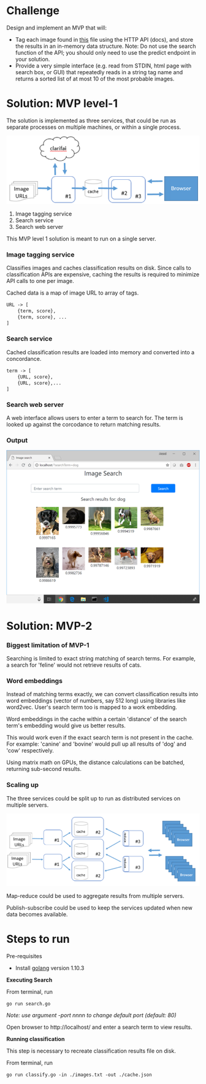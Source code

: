 # Challenge

Design and implement an MVP that will:
 - Tag each image found in [this](./images.txt) file using the HTTP API (docs), and store the results in an in-memory data structure. Note: Do not use the search function of the API; you should only need to use the predict endpoint in your solution.
 - Provide a very simple interface (e.g. read from STDIN, html page with search box, or GUI) that repeatedly reads in a string tag name and returns a sorted list of at most 10 of the most probable images.

# Solution: MVP level-1
The solution is implemented as three services, that could be run as separate processes on multiple machines, or within a single process.

![mvp1](./mvp1.png)

1. Image tagging service
2. Search service
3. Search web server

This MVP level 1 solution is meant to run on a single server.

### Image tagging service
Classifies images and caches classification results on disk. Since calls to classification APIs are expensive, caching the results is required to minimize API calls to one per image.

Cached data is a map of image URL to array of tags.
```
URL -> [  
    {term, score},
    {term, score}, ...
]
```

### Search service
Cached classification results are loaded into memory and converted into a concordance.

```
term -> [
    {URL, score},
    {URL, score},...
]
```

### Search web server
A web interface allows users to enter a term to search for. The term is looked up against the corcodance to return matching results.

### Output
![sample results](./results.png)

# Solution: MVP-2

### Biggest limitation of MVP-1
Searching is limited to exact string matching of search terms. For example, a search for 'feline' would not retrieve results of cats.

### Word embeddings
Instead of matching terms exactly, we can convert classification results into word embeddings (vector of numbers, say 512 long) using libraries like word2vec.
User's search term too is mapped to a work embedding.

Word embeddings in the cache within a certain 'distance' of the search term's embedding would give us better results.

This would work even if the exact search term is not present in the cache.
For example: 'canine' and 'bovine' would pull up all results of 'dog' and 'cow' respectively.

Using matrix math on GPUs, the distance calculations can be batched, returning sub-second results.

### Scaling up

The three services could be split up to run as distributed services on multiple servers.

![mvp2](./mvp2.png)

Map-reduce could be used to aggregate results from multiple servers.

Publish-subscribe could be used to keep the services updated when new data becomes available.

# Steps to run
Pre-requisites
- Install [golang](https://golang.org/) version 1.10.3

**Executing Search**

From terminal, run

 ```
 go run search.go
 ```

_Note: use argument -port nnnn to change default port (default: 80)_

Open browser to http://localhost/ and enter  a search term to view results.

**Running classification**

This step is necessary to recreate classification results file on disk.

From terminal, run

 ```
 go run classify.go -in ./images.txt -out ./cache.json
 ```
